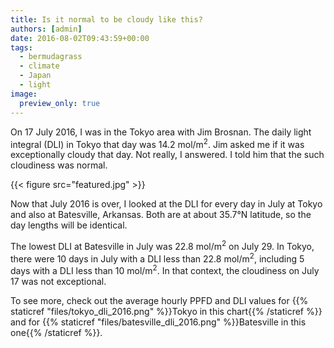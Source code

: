 ```yaml
---
title: Is it normal to be cloudy like this?
authors: [admin]
date: 2016-08-02T09:43:59+00:00
tags:
  - bermudagrass
  - climate
  - Japan
  - light
image:
  preview_only: true
---
```


On 17 July 2016, I was in the Tokyo area with Jim Brosnan. The daily light integral (DLI) in Tokyo that day was 14.2 mol/m<sup>2</sup>. Jim asked me if it was exceptionally cloudy that day. Not really, I answered. I told him that the such cloudiness was normal.

{{< figure src="featured.jpg" >}}

Now that July 2016 is over, I looked at the DLI for every day in July at Tokyo and also at Batesville, Arkansas. Both are at about 35.7°N latitude, so the day lengths will be identical.

The lowest DLI at Batesville in July was 22.8 mol/m<sup>2</sup> on July 29. In Tokyo, there were 10 days in July with a DLI less than 22.8 mol/m<sup>2</sup>, including 5 days with a DLI less than 10 mol/m<sup>2</sup>. In that context, the cloudiness on July 17 was not exceptional.

To see more, check out the average hourly PPFD and DLI values for {{% staticref "files/tokyo_dli_2016.png" %}}Tokyo in this chart{{% /staticref %}} and for {{% staticref "files/batesville_dli_2016.png" %}}Batesville in this one{{% /staticref %}}.

